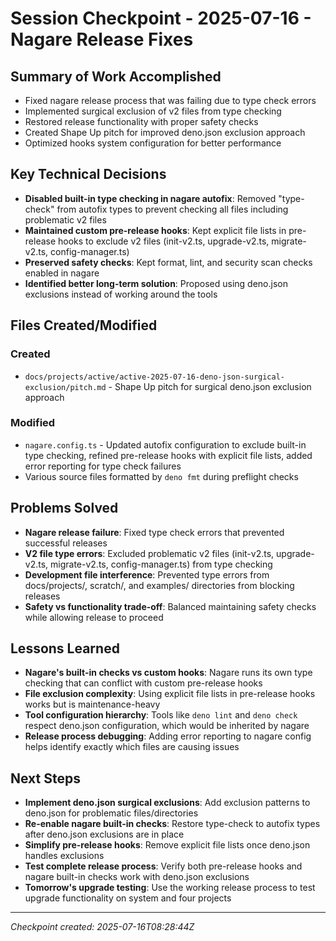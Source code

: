 # Session Checkpoint - 2025-07-16 - Nagare Release Fixes

## Summary of Work Accomplished

- Fixed nagare release process that was failing due to type check errors
- Implemented surgical exclusion of v2 files from type checking
- Restored release functionality with proper safety checks
- Created Shape Up pitch for improved deno.json exclusion approach
- Optimized hooks system configuration for better performance

## Key Technical Decisions

- **Disabled built-in type checking in nagare autofix**: Removed "type-check" from autofix types to prevent checking all
  files including problematic v2 files
- **Maintained custom pre-release hooks**: Kept explicit file lists in pre-release hooks to exclude v2 files
  (init-v2.ts, upgrade-v2.ts, migrate-v2.ts, config-manager.ts)
- **Preserved safety checks**: Kept format, lint, and security scan checks enabled in nagare
- **Identified better long-term solution**: Proposed using deno.json exclusions instead of working around the tools

## Files Created/Modified

### Created

- `docs/projects/active/active-2025-07-16-deno-json-surgical-exclusion/pitch.md` - Shape Up pitch for surgical deno.json
  exclusion approach

### Modified

- `nagare.config.ts` - Updated autofix configuration to exclude built-in type checking, refined pre-release hooks with
  explicit file lists, added error reporting for type check failures
- Various source files formatted by `deno fmt` during preflight checks

## Problems Solved

- **Nagare release failure**: Fixed type check errors that prevented successful releases
- **V2 file type errors**: Excluded problematic v2 files (init-v2.ts, upgrade-v2.ts, migrate-v2.ts, config-manager.ts)
  from type checking
- **Development file interference**: Prevented type errors from docs/projects/, scratch/, and examples/ directories from
  blocking releases
- **Safety vs functionality trade-off**: Balanced maintaining safety checks while allowing release to proceed

## Lessons Learned

- **Nagare's built-in checks vs custom hooks**: Nagare runs its own type checking that can conflict with custom
  pre-release hooks
- **File exclusion complexity**: Using explicit file lists in pre-release hooks works but is maintenance-heavy
- **Tool configuration hierarchy**: Tools like `deno lint` and `deno check` respect deno.json configuration, which would
  be inherited by nagare
- **Release process debugging**: Adding error reporting to nagare config helps identify exactly which files are causing
  issues

## Next Steps

- **Implement deno.json surgical exclusions**: Add exclusion patterns to deno.json for problematic files/directories
- **Re-enable nagare built-in checks**: Restore type-check to autofix types after deno.json exclusions are in place
- **Simplify pre-release hooks**: Remove explicit file lists once deno.json handles exclusions
- **Test complete release process**: Verify both pre-release hooks and nagare built-in checks work with deno.json
  exclusions
- **Tomorrow's upgrade testing**: Use the working release process to test upgrade functionality on system and four
  projects

---

*Checkpoint created: 2025-07-16T08:28:44Z*
